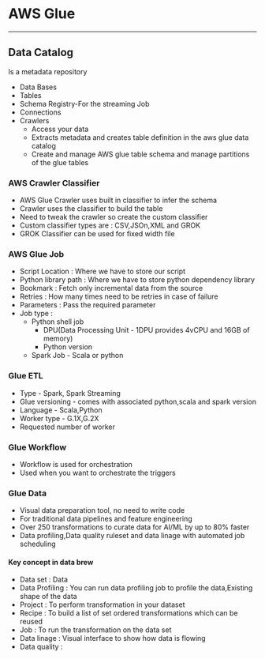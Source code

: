 # AWS Glue

---
## Data Catalog
Is a metadata repository 
* Data Bases
* Tables
* Schema Registry-For the streaming Job
* Connections
* Crawlers
  * Access your data
  * Extracts metadata and creates table definition in the aws glue data catalog 
  * Create and manage AWS glue table schema and manage partitions of the glue tables

### AWS Crawler Classifier 
* AWS Glue Crawler uses built in classifier to infer the schema
* Crawler uses the classifier to build the table
* Need to tweak the crawler so create the custom classifier 
* Custom classifier types are : CSV,JSOn,XML and GROK
* GROK Classifier can be used for fixed width file

### AWS Glue Job
* Script Location : Where we have to store our script 
* Python library path : Where we have to store python dependency library 
* Bookmark : Fetch only incremental data from the source
* Retries : How many times need to be retries in case of failure
* Parameters : Pass the required parameter 
* Job type :
  * Python shell job
    * DPU(Data Processing Unit - 1DPU provides 4vCPU and 16GB of memory)
    * Python version
  * Spark Job - Scala or python
### Glue ETL
* Type - Spark, Spark Streaming 
* Glue versioning - comes with associated python,scala and spark version
* Language - Scala,Python
* Worker type - G.1X,G.2X
* Requested number of worker
### Glue Workflow
* Workflow is used for orchestration
* Used when you want to orchestrate the triggers
### Glue Data 
* Visual data preparation tool, no need to write code
* For traditional data pipelines and feature engineering
* Over 250 transformations to curate data for AI/ML by up to 80% faster
* Data profiling,Data quality ruleset and data linage with automated job scheduling 
#### Key concept in data brew
* Data set : Data
* Data Profiling : You can run data profiling job to profile the data,Existing shape of the data
* Project : To perform transformation in your dataset 
* Recipe : To build a list of set ordered transformations which can be reused 
* Job : To run the transformation on the data set
* Data linage : Visual interface to show how data is flowing 
* Data quality : 
